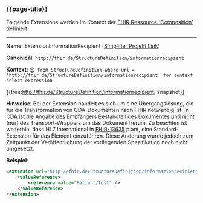 ### {{page-title}}

Folgende Extensions werden im Kontext der [FHIR Ressource 'Composition'](https://www.hl7.org/fhir/r4/composition.html) definiert:

----

**Name**: ExtensionInformationRecipient ([Simplifier Projekt Link](https://simplifier.net/resolve?canonical=http://fhir.de/StructureDefinition/informationrecipient&scope=de.basisprofil.r4@1.5.3))

**Canonical**: `http://fhir.de/StructureDefinition/informationrecipient`

**Kontext**: @``` from StructureDefinition where url = 'http://fhir.de/StructureDefinition/informationrecipient' for context select expression```

{{tree:http://fhir.de/StructureDefinition/informationrecipient, snapshot}}

**Hinweise**: Bei der Extension handelt es sich um eine Übergangslösung, die für die Transformation von CDA-Dokumenten nach FHIR notwendig ist. In CDA ist die Angabe des Empfängers Bestandteil des Dokumentes und nicht (nur) des Transport-Wrappers um das Dokument herum. Zu beachten ist weiterhin, dass HL7 International in [FHIR-13635](https://jira.hl7.org/browse/FHIR-13635) plant, eine Standard-Extension für das Element einzuführen. Diese Änderung wurde jedoch zum Zeitpunkt der Veröffentlichung der vorliegenden Spezifikation noch nicht umgesetzt.

**Beispiel**:

```xml
<extension url="http://fhir.de/StructureDefinition/informationrecipient" >
    <valueReference>
        <reference value="Patient/test" />
    </valueReference>
</extension>
```